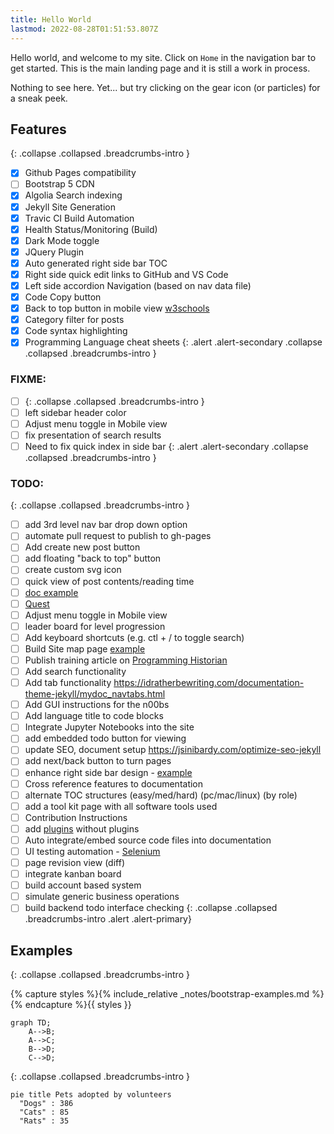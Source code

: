 ```yaml
---
title: Hello World
lastmod: 2022-08-28T01:51:53.807Z
---
```



Hello world, and welcome to my site. Click on `Home` in the navigation bar to get started.
This is the main landing page and it is still a work in process.

Nothing to see here. Yet... but try clicking on the gear icon (or particles) for a sneak peek.

<div id="particles-js"></div>

## Features
{: .collapse .collapsed .breadcrumbs-intro }
- [x] Github Pages compatibility
- [ ] Bootstrap 5 CDN
- [x] Algolia Search indexing
- [x] Jekyll Site Generation
- [x] Travic CI Build Automation
- [x] Health Status/Monitoring (Build)
- [x] Dark Mode toggle
- [x] JQuery Plugin
- [x] Auto generated right side bar TOC
- [x] Right side quick edit links to GitHub and VS Code
- [x] Left side accordion Navigation (based on nav data file)
- [x] Code Copy button
- [x] Back to top button in mobile view [w3schools](https://www.w3schools.com/howto/howto_js_scroll_to_top.asp)
- [x] Category filter for posts
- [x] Code syntax highlighting
- [x] Programming Language cheat sheets
{: .alert .alert-secondary .collapse .collapsed .breadcrumbs-intro }

### FIXME:

- [ ] {: .collapse .collapsed .breadcrumbs-intro }
- [ ] left sidebar header color
- [ ] Adjust menu toggle in Mobile view
- [ ] fix presentation of search results
- [ ] Need to fix quick index in side bar
{: .alert .alert-secondary .collapse .collapsed .breadcrumbs-intro }

### TODO:
{: .collapse .collapsed .breadcrumbs-intro }
- [ ] add 3rd level nav bar drop down option
- [ ] automate pull request to publish to gh-pages
- [ ] Add create new post button
- [ ] add floating "back to top" button
- [ ] create custom svg icon
- [ ] quick view of post contents/reading time
- [ ] [doc example](https://tmuxp.git-pull.com/index.html)
- [ ] [Quest](/quests/home)
- [ ] Adjust menu toggle in Mobile view
- [ ] leader board for level progression
- [ ] Add keyboard shortcuts (e.g. ctl + / to toggle search)
- [ ] Build Site map page [example](http://www.publicdomainsherpa.com/site-map.html)
- [ ] Publish training article on [Programming Historian](https://programminghistorian.org/) 
- [ ] Add search functionality
- [ ] Add tab functionality https://idratherbewriting.com/documentation-theme-jekyll/mydoc_navtabs.html
- [ ] Add GUI instructions for the n00bs
- [ ] Add language title to code blocks
- [ ] Integrate Jupyter Notebooks into the site
- [ ] add embedded todo button for viewing
- [ ] update SEO, document setup https://jsinibardy.com/optimize-seo-jekyll
- [ ] add next/back button to turn pages
- [ ] enhance right side bar design - [example](https://bootstrap-themes.github.io/dashboard/docs/#whats-included)
- [ ] Cross reference features to documentation
- [ ] alternate TOC structures (easy/med/hard) (pc/mac/linux) (by role)
- [ ] add a tool kit page with all software tools used
- [ ] Contribution Instructions
- [ ] add [plugins](https://jekyllcodex.org/without-plugins/) without plugins
- [ ] Auto integrate/embed source code files into documentation
- [ ] UI testing automation - [Selenium](https://www.selenium.dev/)
- [ ] page revision view (diff)
- [ ] integrate kanban board
- [ ] build account based system
- [ ] simulate generic business operations
- [ ] build backend todo interface checking
{: .collapse .collapsed .breadcrumbs-intro .alert .alert-primary}

## Examples
{: .collapse .collapsed .breadcrumbs-intro }

<div class="collapse collapsed breadcrumbs-intro">
{% capture styles %}{% include_relative _notes/bootstrap-examples.md %}{% endcapture %}{{ styles }}
</div>

```mermaid!
graph TD;
    A-->B;
    A-->C;
    B-->D;
    C-->D;
```

{: .collapse .collapsed .breadcrumbs-intro }
```mermaid!
pie title Pets adopted by volunteers
  "Dogs" : 386
  "Cats" : 85
  "Rats" : 35
```